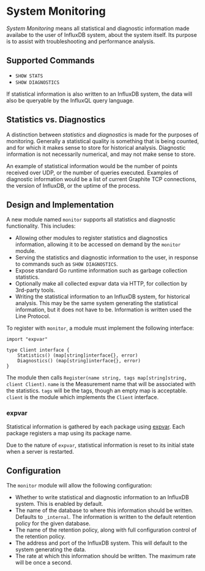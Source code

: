 # System Monitoring
_System Monitoring_ means all statistical and diagnostic information made availabe to the user of InfluxDB system, about the system itself. Its purpose is to assist with troubleshooting and performance analysis.

## Supported Commands

 * `SHOW STATS`
 * `SHOW DIAGNOSTICS`

If statistical information is also written to an InfluxDB system, the data will also be queryable by the InfluxQL query language.

## Statistics vs. Diagnostics
A distinction between _statistics_ and _diagnostics_ is made for the purposes of monitoring. Generally a statistical quality is something that is being counted, and for which it makes sense to store for historical analysis. Diagnostic information is not necessarily numerical, and may not make sense to store.

An example of statistical information would be the number of points received over UDP, or the number of queries executed. Examples of diagnostic information would be a list of current Graphite TCP connections, the version of InfluxDB, or the uptime of the process.

## Design and Implementation

A new module named `monitor` supports all statistics and diagnostic functionality. This includes:

 * Allowing other modules to register statistics and diagnostics information, allowing it to be accessed on demand by the `monitor` module.
 * Serving the statistics and diagnostic information to the user, in response to commands such as `SHOW DIAGNOSTICS`.
 * Expose standard Go runtime information such as garbage collection statistics.
 * Optionally make all collected expvar data via HTTP, for collection by 3rd-party tools.
 * Writing the statistical information to an InfluxDB system, for historical analysis. This may be the same system generating the statistical information, but it does not have to be. Information is written used the Line Protocol.

To register with `monitor`, a module must implement the following interface:

```
import "expvar"

type Client interface {
    Statistics() (map[string]interface{}, error)
    Diagnostics() (map[string]interface{}, error)
}
```

The module then calls `Register(name string, tags map[string]string, client Client)`. `name` is the Measurement name that will be associated with the statistics. `tags` will be the tags, though an empty map is acceptable. `client` is the module which implements the `Client` interface.

### expvar
Statistical information is gathered by each package using [expvar](https://golang.org/pkg/expvar). Each package registers a map using its package name.

Due to the nature of `expvar`, statistical information is reset to its initial state when a server is restarted.

## Configuration
The `monitor` module will allow the following configuration:

 * Whether to write statistical and diagnostic information to an InfluxDB system. This is enabled by default.
 * The name of the database to where this information should be written. Defaults to `_internal`. The information is written to the default retention policy for the given database.
 * The name of the retention policy, along with full configuration control of the retention policy.
 * The address and port of the InfluxDB system. This will default to the system generating the data.
 * The rate at which this information should be written. The maximum rate will be once a second.

